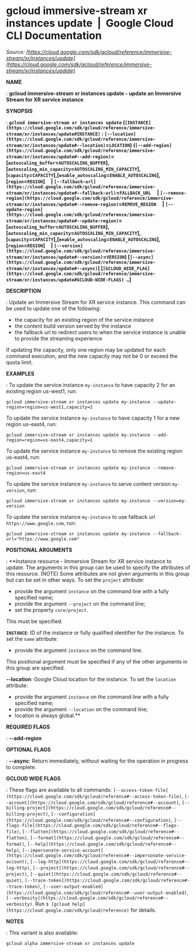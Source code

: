 # gcloud immersive-stream xr instances update  |  Google Cloud CLI Documentation

*Source: [https://cloud.google.com/sdk/gcloud/reference/immersive-stream/xr/instances/update](https://cloud.google.com/sdk/gcloud/reference/immersive-stream/xr/instances/update)*

**NAME**

: **gcloud immersive-stream xr instances update - update an Immersive Stream for XR service instance**

**SYNOPSIS**

: **`gcloud immersive-stream xr instances update` (`[INSTANCE](https://cloud.google.com/sdk/gcloud/reference/immersive-stream/xr/instances/update#INSTANCE)` : `[--location](https://cloud.google.com/sdk/gcloud/reference/immersive-stream/xr/instances/update#--location)`=`LOCATION`) (`[--add-region](https://cloud.google.com/sdk/gcloud/reference/immersive-stream/xr/instances/update#--add-region)`=[`autoscaling_buffer`=`AUTOSCALING_BUFFER`],[`autoscaling_min_capacity`=`AUTOSCALING_MIN_CAPACITY`],[`capacity`=`CAPACITY`],[`enable_autoscaling`=`ENABLE_AUTOSCALING`],[`region`=`REGION`]     | `[--fallback-url](https://cloud.google.com/sdk/gcloud/reference/immersive-stream/xr/instances/update#--fallback-url)`=`FALLBACK_URL`     | `[--remove-region](https://cloud.google.com/sdk/gcloud/reference/immersive-stream/xr/instances/update#--remove-region)`=`REMOVE_REGION`     | `[--update-region](https://cloud.google.com/sdk/gcloud/reference/immersive-stream/xr/instances/update#--update-region)`=[`autoscaling_buffer`=`AUTOSCALING_BUFFER`],[`autoscaling_min_capacity`=`AUTOSCALING_MIN_CAPACITY`],[`capacity`=`CAPACITY`],[`enable_autoscaling`=`ENABLE_AUTOSCALING`],[`region`=`REGION`]     | `[--version](https://cloud.google.com/sdk/gcloud/reference/immersive-stream/xr/instances/update#--version)`=`VERSION`) [`[--async](https://cloud.google.com/sdk/gcloud/reference/immersive-stream/xr/instances/update#--async)`] [`[GCLOUD_WIDE_FLAG](https://cloud.google.com/sdk/gcloud/reference/immersive-stream/xr/instances/update#GCLOUD-WIDE-FLAGS) …`]**

**DESCRIPTION**

: Update an Immersive Stream for XR service instance. This command can be used to
update one of the following:

- the capacity for an existing region of the service instance
- the content build version served by the instance
- the fallback url to redirect users to when the service instance is unable to
provide the streaming experience

If updating the capacity, only one region may be updated for each command
execution, and the new capacity may not be 0 or exceed the quota limit.

**EXAMPLES**

: To update the service instance `my-instance` to have capacity 2 for
an existing region us-west1, run:

```
gcloud immersive-stream xr instances update my-instance --update-region=region=us-west1,capacity=2
```

To update the service instance `my-instance` to have capacity 1 for a
new region us-east4, run:

```
gcloud immersive-stream xr instances update my-instance --add-region=region=us-east4,capacity=1
```

To update the service instance `my-instance` to remove the existing
region us-east4, run:

```
gcloud immersive-stream xr instances update my-instance --remove-region=us-east4
```

To update the service instance `my-instance` to serve content version
`my-version`, run:

```
gcloud immersive-stream xr instances update my-instance --version=my-version
```

To update the service instance `my-instance` to use fallback url
`https://www.google.com`, run:

```
gcloud immersive-stream xr instances update my-instance --fallback-url="https://www.google.com"
```

**POSITIONAL ARGUMENTS**

: **Instance resource - Immersive Stream for XR service instance to update. The
arguments in this group can be used to specify the attributes of this resource.
(NOTE) Some attributes are not given arguments in this group but can be set in
other ways.
To set the `project` attribute:

- provide the argument `instance` on the command line with a fully
specified name;
- provide the argument `--project` on the command line;
- set the property `core/project`.

This must be specified.

**`INSTANCE`**:
ID of the instance or fully qualified identifier for the instance.
To set the `name` attribute:

- provide the argument `instance` on the command line.

This positional argument must be specified if any of the other arguments in this
group are specified.

**--location**:
Google Cloud location for the instance.
To set the `location` attribute:

- provide the argument `instance` on the command line with a fully
specified name;
- provide the argument `--location` on the command line;
- location is always global.**

**REQUIRED FLAGS**

: **--add-region**

**OPTIONAL FLAGS**

: **--async**:
Return immediately, without waiting for the operation in progress to complete.

**GCLOUD WIDE FLAGS**

: These flags are available to all commands: `[--access-token-file](https://cloud.google.com/sdk/gcloud/reference#--access-token-file)`,
`[--account](https://cloud.google.com/sdk/gcloud/reference#--account)`, `[--billing-project](https://cloud.google.com/sdk/gcloud/reference#--billing-project)`,
`[--configuration](https://cloud.google.com/sdk/gcloud/reference#--configuration)`,
`[--flags-file](https://cloud.google.com/sdk/gcloud/reference#--flags-file)`,
`[--flatten](https://cloud.google.com/sdk/gcloud/reference#--flatten)`, `[--format](https://cloud.google.com/sdk/gcloud/reference#--format)`, `[--help](https://cloud.google.com/sdk/gcloud/reference#--help)`, `[--impersonate-service-account](https://cloud.google.com/sdk/gcloud/reference#--impersonate-service-account)`,
`[--log-http](https://cloud.google.com/sdk/gcloud/reference#--log-http)`,
`[--project](https://cloud.google.com/sdk/gcloud/reference#--project)`, `[--quiet](https://cloud.google.com/sdk/gcloud/reference#--quiet)`, `[--trace-token](https://cloud.google.com/sdk/gcloud/reference#--trace-token)`, `[--user-output-enabled](https://cloud.google.com/sdk/gcloud/reference#--user-output-enabled)`,
`[--verbosity](https://cloud.google.com/sdk/gcloud/reference#--verbosity)`.
Run `$ [gcloud help](https://cloud.google.com/sdk/gcloud/reference)` for details.

**NOTES**

: This variant is also available:

```
gcloud alpha immersive-stream xr instances update
```